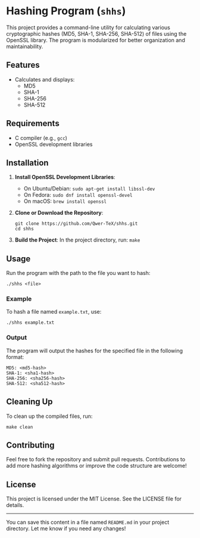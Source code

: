 # Hashing Program (`shhs`)

This project provides a command-line utility for calculating various cryptographic hashes (MD5, SHA-1, SHA-256, SHA-512) of files using the OpenSSL library. The program is modularized for better organization and maintainability.

## Features

- Calculates and displays:
  - MD5
  - SHA-1
  - SHA-256
  - SHA-512

## Requirements

- C compiler (e.g., `gcc`)
- OpenSSL development libraries

## Installation

1. **Install OpenSSL Development Libraries**:
   - On Ubuntu/Debian:
     `sudo apt-get install libssl-dev`
   - On Fedora:
     `sudo dnf install openssl-devel`
   - On macOS:
     `brew install openssl`

2. **Clone or Download the Repository**:
   ```
   git clone https://github.com/Qwer-TeX/shhs.git
   cd shhs
   ```

3. **Build the Project**:
   In the project directory, run:
   `make`

## Usage

Run the program with the path to the file you want to hash:
```
./shhs <file>
```

### Example

To hash a file named `example.txt`, use:
```
./shhs example.txt
```

### Output

The program will output the hashes for the specified file in the following format:
```
MD5: <md5-hash>
SHA-1: <sha1-hash>
SHA-256: <sha256-hash>
SHA-512: <sha512-hash>
```

## Cleaning Up

To clean up the compiled files, run:
```
make clean
```

## Contributing

Feel free to fork the repository and submit pull requests. Contributions to add more hashing algorithms or improve the code structure are welcome!

## License

This project is licensed under the MIT License. See the LICENSE file for details.

---

You can save this content in a file named `README.md` in your project directory. Let me know if you need any changes!
